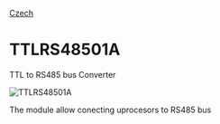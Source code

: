 
[Czech](./README.cs.md)
<!--- module --->
# TTLRS48501A
<!--- Emodule --->

<!--- subtitle ---> TTL to RS485 bus Converter <!--- Esubtitle --->

![TTLRS48501A](/doc/img/TTLRS48501A_top_big.jpg)

<!--- description ---> The module allow conecting uprocesors to RS485 bus<!--- Edescription --->
            